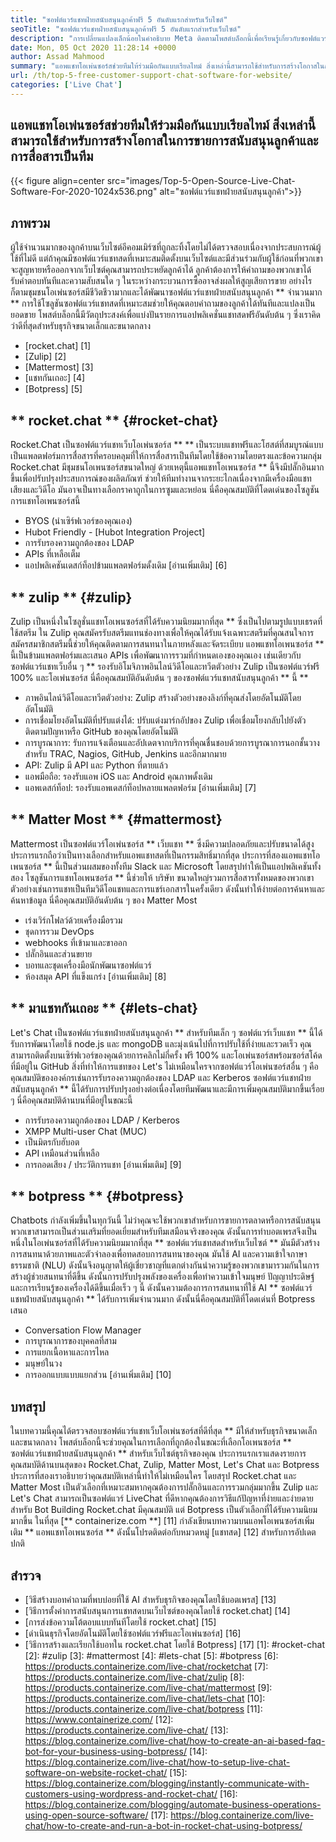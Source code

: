 ```yaml
---
title: "ซอฟต์แวร์แชทฝ่ายสนับสนุนลูกค้าฟรี 5 อันดับแรกสำหรับเว็บไซต์" 
seoTitle: "ซอฟต์แวร์แชทฝ่ายสนับสนุนลูกค้าฟรี 5 อันดับแรกสำหรับเว็บไซต์" 
description: "การเปลี่ยนแปลงเล็กน้อยในคำอธิบาย Meta ติดตามโพสต์บล็อกนี้เพื่อเรียนรู้เกี่ยวกับซอฟต์แวร์แชทฝ่ายสนับสนุนลูกค้าฟรี 5 อันดับแรก เครื่องมือเหล่านี้อำนวยความสะดวกให้กับตัวแทนฝ่ายบริการลูกค้าของคุณและผลักดันการขาย" 
date: Mon, 05 Oct 2020 11:28:14 +0000
author: Assad Mahmood
summary: "แอพแชทโอเพ่นซอร์สช่วยทีมให้ร่วมมือกันแบบเรียลไทม์ สิ่งเหล่านี้สามารถใช้สำหรับการสร้างโอกาสในการขายการสนับสนุนลูกค้าและการสื่อสารเป็นทีม" 
url: /th/top-5-free-customer-support-chat-software-for-website/
categories: ['Live Chat']
---
```


## แอพแชทโอเพ่นซอร์สช่วยทีมให้ร่วมมือกันแบบเรียลไทม์ สิ่งเหล่านี้สามารถใช้สำหรับการสร้างโอกาสในการขายการสนับสนุนลูกค้าและการสื่อสารเป็นทีม

{{< figure align=center src="images/Top-5-Open-Source-Live-Chat-Software-For-2020-1024x536.png" alt="ซอฟต์แวร์แชทฝ่ายสนับสนุนลูกค้า">}}


## ภาพรวม
ผู้ใช้จำนวนมากของลูกค้าบนเว็บไซต์อีคอมเมิร์ซที่ถูกละทิ้งโดยไม่ได้ตรวจสอบเนื่องจากประสบการณ์ผู้ใช้ที่ไม่ดี แต่ถ้าคุณมีซอฟต์แวร์แชทสดที่เหมาะสมติดตั้งบนเว็บไซต์และมีส่วนร่วมกับผู้ใช้ก่อนที่พวกเขาจะสูญหายหรือออกจากเว็บไซต์คุณสามารถประหยัดลูกค้าได้ ลูกค้าต้องการให้คำถามของพวกเขาได้รับคำตอบทันทีและความสับสนใด ๆ ในระหว่างกระบวนการซื้ออาจส่งผลให้สูญเสียการขาย อย่างไรก็ตามชุมชนโอเพ่นซอร์สมีชีวิตชีวามากและได้พัฒนาซอฟต์แวร์แชทฝ่ายสนับสนุนลูกค้า ** จำนวนมาก **
การใช้โซลูชันซอฟต์แวร์แชทสดที่เหมาะสมช่วยให้คุณตอบคำถามของลูกค้าได้ทันทีและแปลงเป็นยอดขาย โพสต์บล็อกนี้มีวัตถุประสงค์เพื่อแบ่งปันรายการแอปพลิเคชั่นแชทสดฟรีอันดับต้น ๆ ซึ่งเราคิดว่าดีที่สุดสำหรับธุรกิจขนาดเล็กและขนาดกลาง
  * [rocket.chat] [1]
  * [Zulip] [2]
  * [Mattermost] [3]
  * [แชทกันเถอะ] [4]
  * [Botpress] [5]

## ** rocket.chat ** {#rocket-chat}
Rocket.Chat เป็นซอฟต์แวร์แชทเว็บโอเพ่นซอร์ส ** ** เป็นระบบแชทฟรีและโฮสต์ที่สมบูรณ์แบบ เป็นแพลตฟอร์มการสื่อสารที่ครอบคลุมที่ให้การสื่อสารเป็นทีมโดยใช้ข้อความโดยตรงและข้อความกลุ่ม
Rocket.chat มีชุมชนโอเพนซอร์สขนาดใหญ่ ด้วยเหตุนี้แอพแชทโอเพนซอร์ส ** นี้จึงมีปลั๊กอินมากขึ้นเพื่อปรับปรุงประสบการณ์ของผลิตภัณฑ์ ช่วยให้ทีมทำงานจากระยะไกลเนื่องจากมีเครื่องมือแชทเสียงและวิดีโอ มันอาจเป็นทางเลือกราคาถูกในการซูมและหย่อน นี่คือคุณสมบัติที่โดดเด่นของโซลูชันการแชทโอเพนซอร์สนี้
  * BYOS (นำเซิร์ฟเวอร์ของคุณเอง)
  * Hubot Friendly - [Hubot Integration Project]
  * การรับรองความถูกต้องของ LDAP
  * APIs ที่เหลือเต็ม
  * แอปพลิเคชันเดสก์ท็อปข้ามแพลตฟอร์มดั้งเดิม
    [อ่านเพิ่มเติม] [6]

## ** zulip ** {#zulip}
Zulip เป็นหนึ่งในโซลูชั่นแชทโอเพนซอร์สที่ได้รับความนิยมมากที่สุด ** ซึ่งเป็นไปตามรูปแบบเธรดที่ใช้สตรีม ใน Zulip คุณสมัครรับสตรีมแทนช่องทางเพื่อให้คุณได้รับแจ้งเฉพาะสตรีมที่คุณสนใจการสมัครสมาชิกสตรีมนี้ช่วยให้คุณติดตามการสนทนาในภายหลังและจัดระเบียบ
แอพแชทโอเพนซอร์ส ** นี้เป็นข้ามแพลตฟอร์มและเสนอ APIs เพื่อพัฒนาการรวมที่กำหนดเองของคุณเอง เช่นเดียวกับซอฟต์แวร์แชทเว็บอื่น ๆ ** รองรับอิโมจิภาพอินไลน์วิดีโอและทวีตตัวอย่าง Zulip เป็นซอฟต์แวร์ฟรี 100% และโอเพ่นซอร์ส นี่คือคุณสมบัติอันดับต้น ๆ ของซอฟต์แวร์แชทสนับสนุนลูกค้า ** นี้ **
  * ภาพอินไลน์วิดีโอและทวีตตัวอย่าง: Zulip สร้างตัวอย่างของลิงก์ที่คุณส่งโดยอัตโนมัติโดยอัตโนมัติ
  * การเชื่อมโยงอัตโนมัติที่ปรับแต่งได้: ปรับแต่งมาร์กอัปของ Zulip เพื่อเชื่อมโยงกลับไปยังตัวติดตามปัญหาหรือ GitHub ของคุณโดยอัตโนมัติ
  * การบูรณาการ: รับการแจ้งเตือนและอัปเดตจากบริการที่คุณชื่นชอบด้วยการบูรณาการนอกชั้นวางสำหรับ TRAC, Nagios, GitHub, Jenkins และอีกมากมาย
  * API: Zulip มี API และ Python ที่ตายแล้ว
  * แอพมือถือ: รองรับแอพ iOS และ Android คุณภาพดั้งเดิม
  * แอพเดสก์ท็อป: รองรับแอพเดสก์ท็อปหลายแพลตฟอร์ม
    [อ่านเพิ่มเติม] [7]

## ** Matter Most ** {#mattermost}
Mattermost เป็นซอฟต์แวร์โอเพ่นซอร์ส ** เว็บแชท ** ซึ่งมีความปลอดภัยและปรับขนาดได้สูง ประการแรกถือว่าเป็นทางเลือกสำหรับแอพแชทสดที่เป็นกรรมสิทธิ์มากที่สุด ประการที่สองแอพแชทโอเพนซอร์ส ** นี้เป็นส่วนผสมของทั้งทีม Slack และ Microsoft โดยสรุปทำให้เป็นแอปพลิเคชันทั้งสอง
โซลูชันการแชทโอเพนซอร์ส ** นี้ช่วยให้ บริษัท ขนาดใหญ่รวมการสื่อสารทั้งหมดของพวกเขา ตัวอย่างเช่นการแชทเป็นทีมวิดีโอแชทและการแชร์เอกสารในครั้งเดียว ดังนั้นทำให้ง่ายต่อการค้นหาและค้นหาข้อมูล
นี่คือคุณสมบัติอันดับต้น ๆ ของ Matter Most
  * เร่งเวิร์กโฟลว์ด้วยเครื่องมือรวม
  * ชุดการรวม DevOps
  * webhooks ที่เข้ามาและขาออก
  * ปลั๊กอินและส่วนขยาย
  * บอทและชุดเครื่องมือนักพัฒนาซอฟต์แวร์
  * ห้องสมุด API ที่แข็งแกร่ง
    [อ่านเพิ่มเติม] [8]

## ** มาแชทกันเถอะ ** {#lets-chat}
Let's Chat เป็นซอฟต์แวร์แชทฝ่ายสนับสนุนลูกค้า ** สำหรับทีมเล็ก ๆ ซอฟต์แวร์เว็บแชท ** นี้ได้รับการพัฒนาโดยใช้ node.js และ mongoDB และมุ่งเน้นไปที่การปรับใช้ที่ง่ายและรวดเร็ว คุณสามารถติดตั้งบนเซิร์ฟเวอร์ของคุณด้วยการคลิกไม่กี่ครั้ง ฟรี 100% และโอเพ่นซอร์สพร้อมซอร์สโค้ดที่มีอยู่ใน GitHub
สิ่งที่ทำให้การแชทของ Let's ไม่เหมือนใครจากซอฟต์แวร์โอเพ่นซอร์สอื่น ๆ คือคุณสมบัติขององค์กรเช่นการรับรองความถูกต้องของ LDAP และ Kerberos ซอฟต์แวร์แชทฝ่ายสนับสนุนลูกค้า ** นี้ได้รับการปรับปรุงอย่างต่อเนื่องโดยทีมพัฒนาและมีการเพิ่มคุณสมบัติมากขึ้นเรื่อย ๆ นี่คือคุณสมบัติด้านบนที่มีอยู่ในขณะนี้
  * การรับรองความถูกต้องของ LDAP / Kerberos
  * XMPP Multi-user Chat (MUC)
  * เป็นมิตรกับฮับอต
  * API เหมือนส่วนที่เหลือ
  * การถอดเสียง / ประวัติการแชท
    [อ่านเพิ่มเติม] [9]

## ** botpress ** {#botpress}
Chatbots กำลังเพิ่มขึ้นในทุกวันนี้ ไม่ว่าคุณจะใช้พวกเขาสำหรับการขายการตลาดหรือการสนับสนุนพวกเขาสามารถเป็นส่วนเสริมที่ยอดเยี่ยมสำหรับทีมเสมือนจริงของคุณ
ดังนั้นการทำบอตเพรสจึงเป็นหนึ่งในโอเพ่นซอร์สที่ได้รับความนิยมมากที่สุด ** ซอฟต์แวร์แชทสดสำหรับเว็บไซต์ ** มันมีตัวสร้างการสนทนาด้วยภาพและตัวจำลองเพื่อทดสอบการสนทนาของคุณ มันใช้ AI และความเข้าใจภาษาธรรมชาติ (NLU) ดังนั้นจึงอนุญาตให้ผู้เชี่ยวชาญที่แตกต่างกันนำความรู้ของพวกเขามารวมกันในการสร้างผู้ช่วยสนทนาที่ดีขึ้น ดังนั้นการปรับปรุงพลังของเครื่องเพื่อทำความเข้าใจมนุษย์
ปัญญาประดิษฐ์และการเรียนรู้ของเครื่องได้ดีขึ้นเมื่อเร็ว ๆ นี้ ดังนั้นความต้องการการสนทนาที่ใช้ AI ** ซอฟต์แวร์แชทฝ่ายสนับสนุนลูกค้า ** ได้รับการเพิ่มจำนวนมาก ดังนั้นนี่คือคุณสมบัติที่โดดเด่นที่ Botpress เสนอ
  * Conversation Flow Manager
  * การบูรณาการของบุคคลที่สาม
  * การแยกเนื้อหาและการไหล
  * มนุษย์ในวง
  * การออกแบบแบบแยกส่วน
    [อ่านเพิ่มเติม] [10]

## บทสรุป
ในบทความนี้คุณได้ตรวจสอบซอฟต์แวร์แชทเว็บโอเพ่นซอร์สที่ดีที่สุด ** มีให้สำหรับธุรกิจขนาดเล็กและขนาดกลาง โพสต์บล็อกนี้จะช่วยคุณในการเลือกที่ถูกต้องในขณะที่เลือกโอเพนซอร์ส ** ซอฟต์แวร์แชทฝ่ายสนับสนุนลูกค้า ** สำหรับเว็บไซต์ธุรกิจของคุณ ประการแรกเราแสดงรายการคุณสมบัติด้านบนสุดของ Rocket.Chat, Zulip, Matter Most, Let's Chat และ Botpress ประการที่สองเราอธิบายว่าคุณสมบัติเหล่านี้ทำให้ไม่เหมือนใคร โดยสรุป Rocket.chat และ Matter Most เป็นตัวเลือกที่เหมาะสมหากคุณต้องการปลั๊กอินและการรวมกลุ่มมากขึ้น Zulip และ Let's Chat สามารถเป็นซอฟต์แวร์ LiveChat ที่ดีหากคุณต้องการวิธีแก้ปัญหาที่ง่ายและง่ายดาย สำหรับ Bot Building Rocket.chat มีคุณสมบัติ แต่ Botpress เป็นตัวเลือกที่ได้รับความนิยมมากขึ้น
ในที่สุด [** containerize.com **] [11] กำลังเขียนบทความบนแอพโอเพนซอร์สเพิ่มเติม ** แอพแชทโอเพนซอร์ส ** ดังนั้นโปรดติดต่อกับหมวดหมู่ [แชทสด] [12] สำหรับการอัปเดตปกติ

## สำรวจ
  * [วิธีสร้างบอทคำถามที่พบบ่อยที่ใช้ AI สำหรับธุรกิจของคุณโดยใช้บอตเพรส] [13]
  * [วิธีการตั้งค่าการสนับสนุนการแชทสดบนเว็บไซต์ของคุณโดยใช้ rocket.chat] [14]
  * [การส่งข้อความโต้ตอบแบบทันทีโดยใช้ rocket.chat] [15]
  * [ดำเนินธุรกิจโดยอัตโนมัติโดยใช้ซอฟต์แวร์ฟรีและโอเพ่นซอร์ส] [16]
  * [วิธีการสร้างและเรียกใช้บอทใน rocket.chat โดยใช้ Botpress] [17]
[1]: #rocket-chat
[2]: #zulip
[3]: #mattermost
[4]: #lets-chat
[5]: #botpress
[6]: https://products.containerize.com/live-chat/rocketchat
[7]: https://products.containerize.com/live-chat/zulip
[8]: https://products.containerize.com/live-chat/mattermost
[9]: https://products.containerize.com/live-chat/lets-chat
[10]: https://products.containerize.com/live-chat/botpress
[11]: https://www.containerize.com/
[12]: https://products.containerize.com/live-chat/
[13]: https://blog.containerize.com/live-chat/how-to-create-an-ai-based-faq-bot-for-your-business-using-botpress/
[14]: https://blog.containerize.com/live-chat/how-to-setup-live-chat-software-on-website-rocket-chat/
[15]: https://blog.containerize.com/blogging/instantly-communicate-with-customers-using-wordpress-and-rocket-chat/
[16]: https://blog.containerize.com/blogging/automate-business-operations-using-open-source-software/
[17]: https://blog.containerize.com/live-chat/how-to-create-and-run-a-bot-in-rocket-chat-using-botpress/
